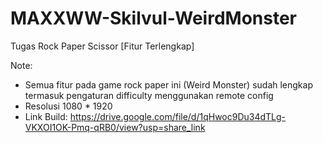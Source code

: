 # MAXXWW-Skilvul-WeirdMonster
Tugas Rock Paper Scissor [Fitur Terlengkap]

Note:
- Semua fitur pada game rock paper ini (Weird Monster) sudah lengkap termasuk pengaturan difficulty menggunakan remote config
- Resolusi 1080 * 1920
- Link Build: https://drive.google.com/file/d/1qHwoc9Du34dTLg-VKXOI1OK-Pmq-qRB0/view?usp=share_link
